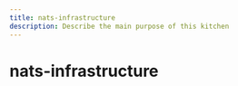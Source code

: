 ```yaml
---
title: nats-infrastructure
description: Describe the main purpose of this kitchen
---
```


# nats-infrastructure
